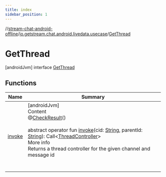 ```yaml
---
title: index
sidebar_position: 1
---
```

//[stream-chat-android-offline](../../../index.md)/[io.getstream.chat.android.livedata.usecase](../index.md)/[GetThread](index.md)



# GetThread  
 [androidJvm] interface [GetThread](index.md)   


## Functions  
  
|  Name |  Summary | 
|---|---|
| <a name="io.getstream.chat.android.livedata.usecase/GetThread/invoke/#kotlin.String#kotlin.String/PointingToDeclaration/"></a>[invoke](invoke.md)| <a name="io.getstream.chat.android.livedata.usecase/GetThread/invoke/#kotlin.String#kotlin.String/PointingToDeclaration/"></a>[androidJvm]  <br/>Content  <br/>@[CheckResult](https://developer.android.com/reference/kotlin/androidx/annotation/CheckResult.html)()  <br/>  <br/>abstract operator fun [invoke](invoke.md)(cid: [String](https://kotlinlang.org/api/latest/jvm/stdlib/kotlin/-string/index.html), parentId: [String](https://kotlinlang.org/api/latest/jvm/stdlib/kotlin/-string/index.html)): Call&lt;[ThreadController](../../io.getstream.chat.android.livedata.controller/ThreadController/index.md)&gt;  <br/>More info  <br/>Returns a thread controller for the given channel and message id  <br/><br/><br/>|

